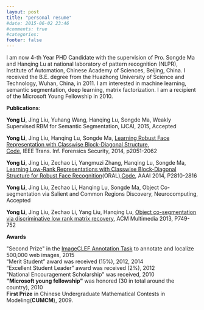 ```yaml
---
layout: post
title: "personal resume"
#date: 2015-06-02 23:46
#comments: true
#categories: 
footer: false
---
```

I am now 4-th Year PHD Candidate with the supervision of Pro. Songde Ma and Hanqing Lu at national laboratory of pattern recognition (NLPR), Institute of Automation, Chinese
Academy of Sciences, Beijing, China. I  received the B.E. degree from the Huazhong University of Science and Technology, Wuhan, China, in 2011. I am interested in machine learning, semantic segmentation, deep learning, matrix factorization. I am a recipient of the Microsoft Young Fellowship in 2010.  

**Publications**:  



**Yong Li**, Jing Liu, Yuhang Wang, Hanqing Lu, Songde Ma, Weakly Supervised RBM for Semantic Segmentation, IJCAI, 2015, Accepted 

**Yong Li**, Jing Liu, Hanqing Lu, Songde Ma, [Learning Robust Face Representation with Classwise Block-Diagonal Structure](http://ieeexplore.ieee.org/xpl/abstractKeywords.jsp?reload=true&arnumber=6918458&sortType%3Dasc_p_Sequence%26filter%3DAND(p_Publication_Number%3A10206)%26pageNumber%3D2%26rowsPerPage%3D75),  
[Code](https://github.com/liyong3forever/RCBD), IEEE Trans. Inf. Forensics Security, 2014, p2051-2062  

**Yong Li**, Jing Liu, Zechao Li, Yangmuzi Zhang, Hanqing Lu, Songde Ma, [Learning Low-Rank Representations with Classwise Block-Diagonal Structure for Robust Face Recognition](http://www.aaai.org/ocs/index.php/AAAI/AAAI14/paper/view/8200/8634)(ORAL),[Code](https://github.com/liyong3forever/CBDS/tree/master), AAAI 2014, P2810-2816  

**Yong Li**, Jing Liu, Zechao Li, Hanqing Lu, Songde Ma, Object  Co-segmentation via Salient and Common Regions Discovery, Neurocomputing,  Accepted   

**Yong Li**, Jing Liu, Zechao Li, Yang Liu, Hanqing Lu, 
[Object co-segmentation via discriminative low rank matrix recovery](http://dl.acm.org/citation.cfm?id=2502195), ACM Multimedia 2013, P749-752


**Awards**  


  "Second Prize" in the [ImageCLEF Annotation Task](http://imageclef.org/2015/annotation) to annotate and localize 500,000 web images, 2015  
“Merit Student” award was received (15%), 2012, 2014  
“Excellent Student Leader” award was received (2%), 2012  
"National Encouragement Scholarship" was received, 2010  
**"Microsoft young fellowship"** was honored (30 in total around the country), 2010  
**First Prize** in Chinese Undergraduate Mathematical Contests in Modeling(**CUMCM**), 2009.


